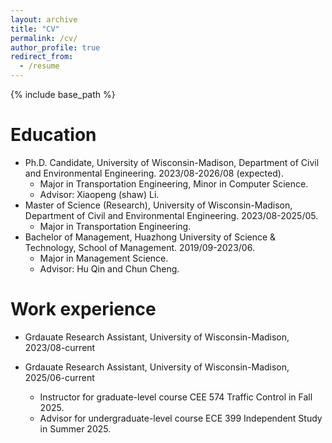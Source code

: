 ```yaml
---
layout: archive
title: "CV"
permalink: /cv/
author_profile: true
redirect_from:
  - /resume
---
```


{% include base_path %}

Education
======
* Ph.D. Candidate, University of Wisconsin-Madison, Department of Civil and Environmental Engineering. 2023/08-2026/08 (expected).
  * Major in Transportation Engineering, Minor in Computer Science.
  * Advisor: Xiaopeng (shaw) Li.
* Master of Science (Research), University of Wisconsin-Madison, Department of Civil and Environmental Engineering. 2023/08-2025/05.
  * Major in Transportation Engineering.
* Bachelor of Management, Huazhong University of Science \& Technology, School of Management. 2019/09-2023/06.
  * Major in Management Science.
  * Advisor: Hu Qin and Chun Cheng.

Work experience
======
* Grdauate Research Assistant, University of Wisconsin-Madison, 2023/08-current

* Grdauate Research Assistant, University of Wisconsin-Madison, 2025/06-current
  * Instructor for graduate-level course CEE 574 Traffic Control in Fall 2025.
  * Advisor for undergraduate-level course ECE 399 Independent Study in Summer 2025.